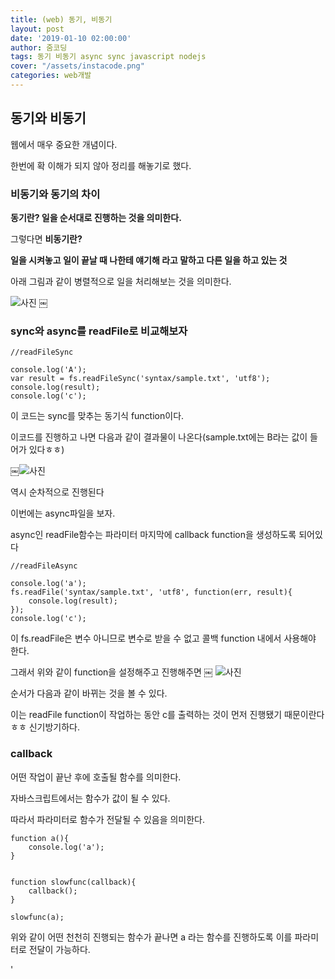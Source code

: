 ```yaml
---
title: (web) 동기, 비동기
layout: post
date: '2019-01-10 02:00:00'
author: 줌코딩
tags: 동기 비동기 async sync javascript nodejs
cover: "/assets/instacode.png"
categories: web개발
---
```


## 동기와 비동기

웹에서 매우 중요한 개념이다.

한번에 확 이해가 되지 않아 정리를 해놓기로 했다. 

### 비동기와 동기의 차이

**동기란? 일을 순서대로 진행하는 것을 의미한다.**

그렇다면 **비동기란?**

**일을 시켜놓고 일이 끝날 때 나한테 얘기해 라고 말하고 다른 일을 하고 있는 것**

아래 그림과 같이 병렬적으로 일을 처리해보는 것을 의미한다.

![사진](https://raw.githubusercontent.com/zoomKoding/zoomKoding.github.io/source/assets/_posts/Sync-async-1.png)
￼
### sync와 async를 readFile로 비교해보자

    //readFileSync

    console.log('A');
    var result = fs.readFileSync('syntax/sample.txt', 'utf8');
    console.log(result);
    console.log('c');

이 코드는 sync를 맞추는 동기식 function이다. 

이코드를 진행하고 나면 다음과 같이 결과물이 나온다(sample.txt에는 B라는 값이 들어가 있다ㅎㅎ)

￼![사진](https://raw.githubusercontent.com/zoomKoding/zoomKoding.github.io/source/assets/_posts/Sync-async-2.png)

역시 순차적으로 진행된다

이번에는 async파일을 보자.

async인 readFile함수는 파라미터 마지막에 callback function을 생성하도록 되어있다

    //readFileAsync

    console.log('a');
    fs.readFile('syntax/sample.txt', 'utf8', function(err, result){
        console.log(result);
    });
    console.log('c');

이 fs.readFile은 변수 아니므로 변수로 받을 수 없고 콜백 function 내에서 사용해야 한다.

그래서 위와 같이 function을 설정해주고 진행해주면
￼
![사진](https://raw.githubusercontent.com/zoomKoding/zoomKoding.github.io/source/assets/_posts/Sync-async-3.png)

순서가 다음과 같이 바뀌는 것을 볼 수 있다.

이는 readFile function이 작업하는 동안 c를 출력하는 것이 먼저 진행됐기 때문이란다ㅎㅎ 신기방기하다.

### callback

어떤 작업이 끝난 후에 호출될 함수를 의미한다.

자바스크립트에서는 함수가 값이 될 수 있다.

따라서 파라미터로 함수가 전달될 수 있음을 의미한다. 

    function a(){
        console.log('a');
    }


    function slowfunc(callback){
        callback();
    }

    slowfunc(a);

위와 같이 어떤 천천히 진행되는 함수가 끝나면 a 라는 함수를 진행하도록 이를 파라미터로 전달이 가능하다.






'
